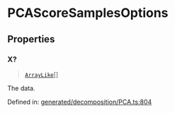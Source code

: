 # PCAScoreSamplesOptions

## Properties

### X?

> [`ArrayLike`](../types/ArrayLike.md)[]

The data.

Defined in:  [generated/decomposition/PCA.ts:804](https://github.com/transitive-bullshit/scikit-learn-ts/blob/b59c1ff/packages/sklearn/src/generated/decomposition/PCA.ts#L804)
